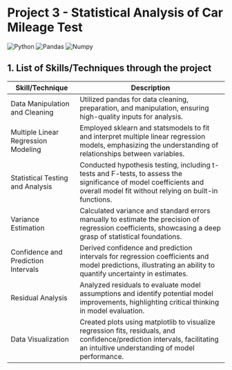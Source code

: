 # Project 3 - Statistical Analysis of Car Mileage Test

![Python](https://img.shields.io/badge/Python-FFD43B?style=for-the-badge&logo=python&logoColor=blue)
![Pandas](https://img.shields.io/badge/Pandas-2C2D72?style=for-the-badge&logo=pandas&logoColor=white)
![Numpy](https://img.shields.io/badge/Numpy-777BB4?style=for-the-badge&logo=numpy&logoColor=white)
<br>

## 1. List of Skills/Techniques through the project
| Skill/Technique                     | Description |
|-------------------------------------|-------------|
| Data Manipulation and Cleaning      | Utilized pandas for data cleaning, preparation, and manipulation, ensuring high-quality inputs for analysis. |
| Multiple Linear Regression Modeling | Employed sklearn and statsmodels to fit and interpret multiple linear regression models, emphasizing the understanding of relationships between variables. |
| Statistical Testing and Analysis    | Conducted hypothesis testing, including t-tests and F-tests, to assess the significance of model coefficients and overall model fit without relying on built-in functions. |
| Variance Estimation                 | Calculated variance and standard errors manually to estimate the precision of regression coefficients, showcasing a deep grasp of statistical foundations. |
| Confidence and Prediction Intervals | Derived confidence and prediction intervals for regression coefficients and model predictions, illustrating an ability to quantify uncertainty in estimates. |
| Residual Analysis                   | Analyzed residuals to evaluate model assumptions and identify potential model improvements, highlighting critical thinking in model evaluation. |
| Data Visualization                  | Created plots using matplotlib to visualize regression fits, residuals, and confidence/prediction intervals, facilitating an intuitive understanding of model performance. |